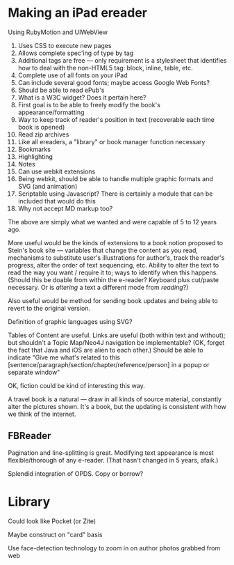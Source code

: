 Making an iPad ereader
==========
Using RubyMotion and UIWebView

1. Uses CSS to execute new pages
2. Allows complete spec'ing of type by tag
3. Additional tags are free — only requirement is a stylesheet that identifies how to deal with the non-HTML5 tag: block, inline, table, etc.
4. Complete use of all fonts on your iPad
5. Can include several good fonts; maybe access Google Web Fonts?
6. Should be able to read ePub's
7. What is a W3C widget? Does it pertain here?
8. First goal is to be able to freely modify the book's appearance/formatting
9. Way to keep track of reader's position in text (recoverable each time book is opened)
10. Read zip archives
11. Like all ereaders, a "library" or book manager function necessary
12. Bookmarks
13. Highlighting
14. Notes
15. Can use webkit extensions
16. Being webkit, should be able to handle multiple graphic formats and SVG (and animation)
17. Scriptable using Javascript? There is certainly a module that can be included that would do this
18. Why not accept MD markup too?

The above are simply what we wanted and were capable of 5 to 12 years ago.

More useful would be the kinds of extensions to a book notion proposed to Stein's book site — variables that change the content as you read, mechanisms to substitute user's illustrations for author's, track the reader's progress, alter the order of text sequencing, etc. Ability to alter the text to read the way you want / require it to; ways to identify when this happens. (Should this be doable from within the e-reader? Keyboard plus cut/paste necessary. Or is _altering_ a text a different mode from _reading_?)

Also useful would be method for sending book updates and being able to revert to the original version.

Definition of graphic languages using SVG?

Tables of Content are useful. Links are useful (both within text and without); but shouldn't a Topic Map/Neo4J navigation be implementable? (OK, forget the fact that Java and iOS are alien to each other.) Should be able to indicate "Give me what's related to this [sentence/paragraph/section/chapter/reference/person] in a popup or separate window"

OK, fiction could be kind of interesting this way.

A travel book is a natural — draw in all kinds of source material, constantly alter the pictures shown. It's a book, but the updating is consistent with how we think of the internet.

FBReader
-------
Pagination and line-splitting is great. Modifying text appearance is most flexible/thorough of any e-reader. (That hasn't changed in 5 years, afaik.)

Splendid integration of OPDS. Copy or borrow?


Library
=========
Could look like Pocket (or Zite)

Maybe construct on "card" basis

Use face-detection technology to zoom in on author photos grabbed from web




